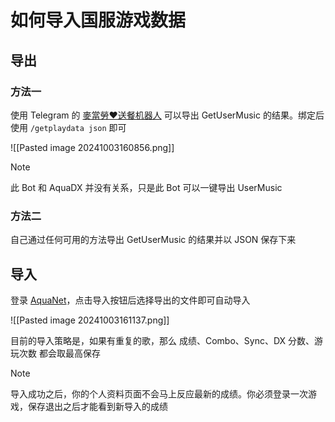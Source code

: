 # 如何导入国服游戏数据

## 导出

### 方法一

使用 Telegram 的 [麥當勞❤️送餐机器人](https://t.me/McDLdshEartBot) 可以导出 GetUserMusic 的结果。绑定后使用 `/getplaydata json` 即可

![[Pasted image 20241003160856.png]]

> [!NOTE]
> 此 Bot 和 AquaDX 并没有关系，只是此 Bot 可以一键导出 UserMusic

### 方法二

自己通过任何可用的方法导出 GetUserMusic 的结果并以 JSON 保存下来
## 导入

登录 [AquaNet](https://aquadx.net/)，点击导入按钮后选择导出的文件即可自动导入

![[Pasted image 20241003161137.png]]

目前的导入策略是，如果有重复的歌，那么 成绩、Combo、Sync、DX 分数、游玩次数 都会取最高保存

> [!NOTE]
> 导入成功之后，你的个人资料页面不会马上反应最新的成绩。你必须登录一次游戏，保存退出之后才能看到新导入的成绩